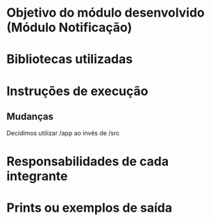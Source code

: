 # Objetivo do módulo desenvolvido (Módulo Notificação)

# Bibliotecas utilizadas

# Instruções de execução

## Mudanças
Decidimos utilizar /app ao invés de /src

# Responsabilidades de cada integrante

# Prints ou exemplos de saída